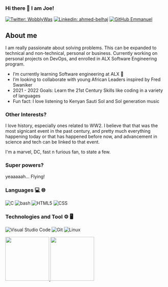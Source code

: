 ### Hi there 👋 I am Joe!

[![Twitter: WobblyWas](https://img.shields.io/twitter/follow/JosephBlue1?style=social)](https://twitter.com/JosephBlue1)
[![Linkedin: ahmed-belhaj](https://img.shields.io/badge/-Emmanuel-purple?style=flat-square&logo=Linkedin&logoColor=white&link=https://www.linkedin.com/in/joseph-emmanuel-i/)](https://www.linkedin.com/in/joseph-emmanuel-i/)
[![GitHub Emmanuel](https://img.shields.io/github/followers/dnjoe96?label=follow&style=social)](https://github.com/dnjoe96)

## About me
I am really passionate about solving problems. This can be expanded to technical and non-technical, personal or business. 
Currently working on personal projects on DevOps, and enrolled in ALX Software Engineering program.

- I’m currently learning Software engineering at ALX 🤣
- I’m looking to collaborate with young African Leaders inspired by Fred Swaniker
- 2021 - 2022 Goals: Learn the 21st Century Skills like coding in a variety of languages
- Fun fact: I love listening to Kenyan Sauti Sol and Sol generation music

### Other Interests?
I love history, especially ones related to WW2. I believe that that was the most signicant event in the past century, and pretty much everything happening today or that has happened before now, and advancement in science and tech can be linked to that event.

I'm a marvel, DC, fast n furious fan, to state a few.

### Super powers?
yeaaaaah... Flying!

### Languages 💻 🌐
![C](https://img.shields.io/badge/-C-000?&logo=C)
![bash](https://img.shields.io/badge/-bash-000?&logo=bash)
![HTML5](https://img.shields.io/badge/-HTML5-333333?style=flat&logo=HTML5) 
![CSS](https://img.shields.io/badge/-CSS-333333?style=flat&logo=CSS3)

### Technologies and Tool ⚙️ 🖥
![Visual Studio Code](https://img.shields.io/badge/-Visual%20Studio%20Code-333333?style=flat&logo=visual-studio-code&logoColor=007ACC)
![Git](https://img.shields.io/badge/-Git-333333?style=flat&logo=git)
![Linux](https://img.shields.io/badge/-Linux-000?&logo=Linux&logoColor=FCC624)


<a href="https://github.com/dnjoe96"><img height="137px" src="https://github-readme-stats.vercel.app/api?username=dnjoe96&hide_title=true&hide_border=true&show_icons=true&include_all_commits=true&count_private=true&line_height=21&text_color=000&icon_color=000&bg_color=0,ea6161,ffc64d,fffc4d,52fa5a&theme=graywhite"/>
<img height="137px" src="https://github-readme-stats.vercel.app/api/top-langs/?username=dnjoe96&hide=html&hide_title=true&hide_border=true&layout=compact&langs_count=7&exclude_repo=comp426,Redventures-Movie-Quotes&text_color=000&icon_color=fff&bg_color=0,52fa5a,4dfcff,c64dff&theme=graywhite"/></a>
